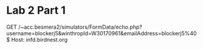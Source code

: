 Lab 2 Part 1
==============
GET /~acc.besmera2/simulators/FormData/echo.php?username=blockerj5&winthropId=W30170961&emailAddress=blockerj5%40$
Host: infd.birdnest.org
